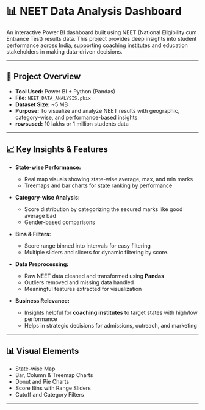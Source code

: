 # 📊 NEET Data Analysis Dashboard

An interactive Power BI dashboard built using NEET (National Eligibility cum Entrance Test) results data. This project provides deep insights into student performance across India, supporting coaching institutes and education stakeholders in making data-driven decisions.

---

## 🚀 Project Overview

- **Tool Used:** Power BI + Python (Pandas)  
- **File:** `NEET_DATA_ANALYSIS.pbix`  
- **Dataset Size:** ~5 MB  
- **Purpose:** To visualize and analyze NEET results with geographic, category-wise, and performance-based insights
- **rowsused:** 10 lakhs or 1 million students data

---

## 📈 Key Insights & Features

- **State-wise Performance:**  
  - Real map visuals showing state-wise average, max, and min marks  
  - Treemaps and bar charts for state ranking by performance

- **Category-wise Analysis:**  
  - Score distribution by categorizing the secured marks like good average bad  
  - Gender-based comparisons  

- **Bins & Filters:**  
  - Score range binned into intervals for easy filtering  
  - Multiple sliders and slicers for dynamic filtering by score.  

- **Data Preprocessing:**  
  - Raw NEET data cleaned and transformed using **Pandas**  
  - Outliers removed and missing data handled  
  - Meaningful features extracted for visualization  

- **Business Relevance:**  
  - Insights helpful for **coaching institutes** to target states with high/low performance  
  - Helps in strategic decisions for admissions, outreach, and marketing  

---

## 📊 Visual Elements

- State-wise Map  
- Bar, Column & Treemap Charts  
- Donut and Pie Charts  
- Score Bins with Range Sliders  
- Cutoff and Category Filters  

---------
